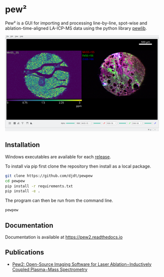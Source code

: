 # pew²

Pew² is a GUI for importing and processing line-by-line, spot-wise and ablation-time-aligned LA-ICP-MS data using the python library [pewlib](https://github.com/djdt/pewlib).

![pew2](https://github.com/djdt/djdt.github.io/blob/main/img/pewpew_splash_1.4.3.png)

## Installation

Windows executables are available for each [release](https://github.com/djdt/pewpew/releases).

To install via pip first clone the repository then install as a local package.

```bash
git clone https://github.com/djdt/pewpew
cd pewpew
pip install -r requirements.txt
pip install -e .
```

The program can then be run from the command line.

```bash
pewpew
```

## Documentation

Documentation is available at https://pew2.readthedocs.io


## Publications

* [Pew2: Open-Source Imaging Software for Laser Ablation−Inductively Coupled Plasma−Mass Spectrometry](https://doi.org/10.1021/acs.analchem.1c02138)
